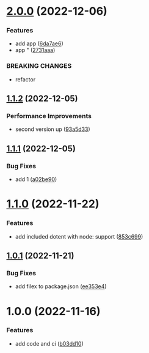 # [2.0.0](https://github.com/2ppl/server/compare/v1.1.2...v2.0.0) (2022-12-06)


### Features

* add app ([6da7ae6](https://github.com/2ppl/server/commit/6da7ae6db1ea612f5d970c666863dafd0af81273))
* app " ([2731aaa](https://github.com/2ppl/server/commit/2731aaab337e4b93cfb769abc73eea74c6e77996))


### BREAKING CHANGES

* refactor

## [1.1.2](https://github.com/2ppl/server/compare/v1.1.1...v1.1.2) (2022-12-05)


### Performance Improvements

* second version up ([93a5d33](https://github.com/2ppl/server/commit/93a5d335269cb81d59911d6eeae06fa13841c91c))

## [1.1.1](https://github.com/2ppl/server/compare/v1.1.0...v1.1.1) (2022-12-05)


### Bug Fixes

* add 1 ([a02be90](https://github.com/2ppl/server/commit/a02be903aed9d368c42aafc333dbfc4e18941ddd))

# [1.1.0](https://github.com/2ppl/server/compare/v1.0.1...v1.1.0) (2022-11-22)


### Features

* add included dotent with node: support ([853c699](https://github.com/2ppl/server/commit/853c69985486e1291d020c792c9b54e9594e5cc1))

## [1.0.1](https://github.com/2ppl/server/compare/v1.0.0...v1.0.1) (2022-11-21)


### Bug Fixes

* add filex to package.json ([ee353e4](https://github.com/2ppl/server/commit/ee353e4c003da416c049f5d0fec20d6c82526758))

# 1.0.0 (2022-11-16)


### Features

* add code and ci ([b03dd10](https://github.com/2ppl/server/commit/b03dd10829f0d9b49d5bdaa484bfeb7ae6d83b7e))
